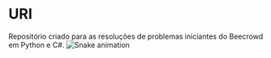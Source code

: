 # URI
Repositório criado para as resoluções de problemas iniciantes do Beecrowd em Python e C#.
![Snake animation](https://github.com/<seu_usuario_no_github>/<seu_usuario_no_github>/blob/output/github-contribution-grid-snake.svg)
